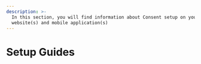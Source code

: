 ```yaml
---
description: >-
  In this section, you will find information about Consent setup on your
  website(s) and mobile application(s)
---
```


# Setup Guides

